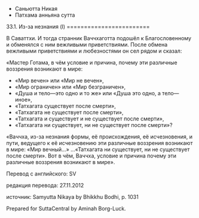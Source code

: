 









* Саньютта Никая
* Патхама анньяна сутта


33\.1\. Из\-за незнания \(I\)
\=\=\=\=\=\=\=\=\=\=\=\=\=\=\=\=\=\=\=\=\=\=\=\=



В Саваттхи\. И тогда странник Ваччхаготта подошёл к Благословенному и обменялся с ним вежливыми приветствиями\. После обмена вежливыми приветствиями и любезностями он сел рядом и сказал:


«Мастер Готама, в чём условие и причина, почему эти различные воззрения возникают в мире:


* «Мир вечен» или «Мир не вечен»,
* «Мир ограничен» или «Мир безграничен»,
* «Душа и тело—это одно и то же» или «Душа это одно, а тело—иное»,
* «Татхагата существует после смерти»,
* «Татхагата не существует после смерти»,
* «Татхагата и существует и не существует после смерти»,
* «Татхагата ни существует, ни не существует после смерти»?


«Ваччха, из\-за незнания формы, её происхождения, её исчезновения, и пути, ведущего к её исчезновению эти различные воззрения возникают в мире: «Мир вечный…» …«Татхагата ни существует, ни не существует после смерти»\. Вот в чём, Ваччха, условие и причина почему эти различные воззрения возникают в мире»\.



Перевод с английского: SV


редакция перевода: 27\.11\.2012


источник: Samyutta Nikaya by Bhikkhu Bodhi, p\. 1031


Prepared for SuttaCentral by Aminah Borg\-Luck\.






